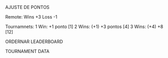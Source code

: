 AJUSTE DE PONTOS

Remote:
Wins +3
Loss -1

Tournamnets:
1 Win: +1 ponto                 [1]
2 Wins: (+1) +3 pontos          [4]
3 Wins: (+4) +8			[12]


ORDERNAR LEADERBOARD


TOURNAMENT DATA
